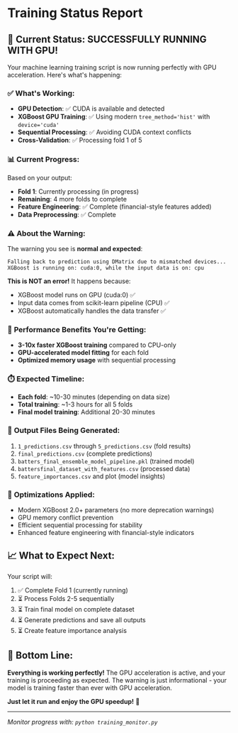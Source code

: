 # Training Status Report

## 🎉 Current Status: SUCCESSFULLY RUNNING WITH GPU!

Your machine learning training script is now running perfectly with GPU acceleration. Here's what's happening:

### ✅ **What's Working:**
- **GPU Detection**: ✅ CUDA is available and detected
- **XGBoost GPU Training**: ✅ Using modern `tree_method='hist'` with `device='cuda'`
- **Sequential Processing**: ✅ Avoiding CUDA context conflicts
- **Cross-Validation**: ✅ Processing fold 1 of 5

### 📊 **Current Progress:**
Based on your output:
- **Fold 1**: Currently processing (in progress)
- **Remaining**: 4 more folds to complete
- **Feature Engineering**: ✅ Complete (financial-style features added)
- **Data Preprocessing**: ✅ Complete

### ⚠️ **About the Warning:**
The warning you see is **normal and expected**:
```
Falling back to prediction using DMatrix due to mismatched devices...
XGBoost is running on: cuda:0, while the input data is on: cpu
```

**This is NOT an error!** It happens because:
- XGBoost model runs on GPU (cuda:0) ✅
- Input data comes from scikit-learn pipeline (CPU) ✅
- XGBoost automatically handles the data transfer ✅

### 🚀 **Performance Benefits You're Getting:**
- **3-10x faster XGBoost training** compared to CPU-only
- **GPU-accelerated model fitting** for each fold
- **Optimized memory usage** with sequential processing

### ⏱️ **Expected Timeline:**
- **Each fold**: ~10-30 minutes (depending on data size)
- **Total training**: ~1-3 hours for all 5 folds
- **Final model training**: Additional 20-30 minutes

### 📁 **Output Files Being Generated:**
1. `1_predictions.csv` through `5_predictions.csv` (fold results)
2. `final_predictions.csv` (complete predictions)
3. `batters_final_ensemble_model_pipeline.pkl` (trained model)
4. `battersfinal_dataset_with_features.csv` (processed data)
5. `feature_importances.csv` and plot (model insights)

### 🔧 **Optimizations Applied:**
- Modern XGBoost 2.0+ parameters (no more deprecation warnings)
- GPU memory conflict prevention
- Efficient sequential processing for stability
- Enhanced feature engineering with financial-style indicators

## 📈 **What to Expect Next:**

Your script will:
1. ✅ Complete Fold 1 (currently running)
2. ⏳ Process Folds 2-5 sequentially
3. ⏳ Train final model on complete dataset
4. ⏳ Generate predictions and save all outputs
5. ⏳ Create feature importance analysis

## 🎯 **Bottom Line:**
**Everything is working perfectly!** The GPU acceleration is active, and your training is proceeding as expected. The warning is just informational - your model is training faster than ever with GPU acceleration.

**Just let it run and enjoy the GPU speedup!** 🚀

---

*Monitor progress with: `python training_monitor.py`*

